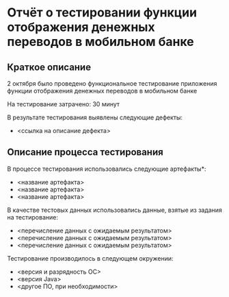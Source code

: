 # Отчёт о тестировании функции отображения денежных переводов в мобильном банке

## Краткое описание

2 октября было проведено функциональное тестирование приложения функции отображения денежных переводов в мобильном банке

На тестирование затрачено: 30 минут

В результате тестирования выявлены следующие дефекты:
* <ссылка на описание дефекта>


## Описание процесса тестирования

В процессе тестирования использовались следующие артефакты*:
* <название артефакта>
* <название артефакта>
* <название артефакта>


В качестве тестовых данных использовались данные, взятые из задания на тестирование:
* <перечисление данных с ожидаемым результатом>
* <перечисление данных с ожидаемым результатом>
* <перечисление данных с ожидаемым результатом>

Тестирование производилось в следующем окружении:
* <версия и разрядность ОС>
* <версия Java>
* <другое ПО, при необходимости>